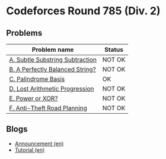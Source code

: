 # Codeforces Round 785 (Div. 2)

## Problems

|Problem name|Status|
|------------|---------|
| [A. Subtle Substring Subtraction](problems/A._Subtle_Substring_Subtraction.md)|NOT OK|
| [B. A Perfectly Balanced String?](problems/B._A_Perfectly_Balanced_String_.md)|NOT OK|
| [C. Palindrome Basis](problems/C._Palindrome_Basis.md)|OK|
| [D. Lost Arithmetic Progression](problems/D._Lost_Arithmetic_Progression.md)|NOT OK|
| [E. Power or XOR?](problems/E._Power_or_XOR_.md)|NOT OK|
| [F. Anti-Theft Road Planning](problems/F._Anti-Theft_Road_Planning.md)|NOT OK|
## Blogs

- [Announcement (en)](blogs/Announcement_(en).md)
- [Tutorial (en)](blogs/Tutorial_(en).md)
